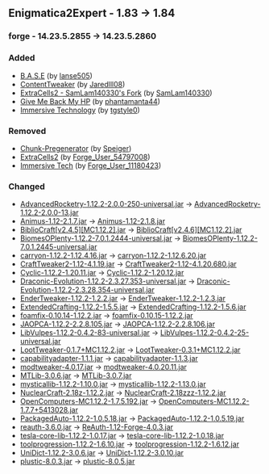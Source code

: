 ## Enigmatica2Expert - 1.83 -> 1.84

### forge - 14.23.5.2855 -> 14.23.5.2860

### Added

  * [B.A.S.E](https://www.curseforge.com/minecraft/mc-mods/base) (by [lanse505](https://www.curseforge.com/members/lanse505/projects))
  * [ContentTweaker](https://www.curseforge.com/minecraft/mc-mods/contenttweaker) (by [Jaredlll08](https://www.curseforge.com/members/Jaredlll08/projects))
  * [ExtraCells2 - SamLam140330's Fork](https://www.curseforge.com/minecraft/mc-mods/extra-cells-2-samlam140330s-fork) (by [SamLam140330](https://www.curseforge.com/members/SamLam140330/projects))
  * [Give Me Back My HP](https://www.curseforge.com/minecraft/mc-mods/give-me-back-my-hp) (by [phantamanta44](https://www.curseforge.com/members/phantamanta44/projects))
  * [Immersive Technology](https://www.curseforge.com/minecraft/mc-mods/mct-immersive-technology) (by [tgstyle0](https://www.curseforge.com/members/tgstyle0/projects))

### Removed

  * [Chunk-Pregenerator](https://www.curseforge.com/minecraft/mc-mods/chunkpregenerator) (by [Speiger](https://www.curseforge.com/members/Speiger/projects))
  * [ExtraCells2](https://www.curseforge.com/minecraft/mc-mods/extracells2) (by [Forge_User_54797008](https://www.curseforge.com/members/Forge_User_54797008/projects))
  * [Immersive Tech](https://www.curseforge.com/minecraft/mc-mods/immersive-tech) (by [Forge_User_11180423](https://www.curseforge.com/members/Forge_User_11180423/projects))

### Changed

  * [AdvancedRocketry-1.12.2-2.0.0-250-universal.jar](https://www.curseforge.com/minecraft/mc-mods/advanced-rocketry/files/3347618) -> [AdvancedRocketry-1.12.2-2.0.0-13.jar](https://www.curseforge.com/minecraft/mc-mods/advanced-rocketry/files/3801020)
  * [Animus-1.12-2.1.7.jar](https://www.curseforge.com/minecraft/mc-mods/animus/files/2888473) -> [Animus-1.12-2.1.8.jar](https://www.curseforge.com/minecraft/mc-mods/animus/files/3496560)
  * [BiblioCraft[v2.4.5][MC1.12.2].jar](https://www.curseforge.com/minecraft/mc-mods/bibliocraft/files/2574880) -> [BiblioCraft[v2.4.6][MC1.12.2].jar](https://www.curseforge.com/minecraft/mc-mods/bibliocraft/files/3647708)
  * [BiomesOPlenty-1.12.2-7.0.1.2444-universal.jar](https://www.curseforge.com/minecraft/mc-mods/biomes-o-plenty/files/2842510) -> [BiomesOPlenty-1.12.2-7.0.1.2445-universal.jar](https://www.curseforge.com/minecraft/mc-mods/biomes-o-plenty/files/3558882)
  * [carryon-1.12.2-1.12.4.16.jar](https://www.curseforge.com/minecraft/mc-mods/carry-on/files/3271178) -> [carryon-1.12.2-1.12.6.20.jar](https://www.curseforge.com/minecraft/mc-mods/carry-on/files/3498879)
  * [CraftTweaker2-1.12-4.1.19.jar](https://www.curseforge.com/minecraft/mc-mods/crafttweaker/files/2724129) -> [CraftTweaker2-1.12-4.1.20.680.jar](https://www.curseforge.com/minecraft/mc-mods/crafttweaker/files/3965470)
  * [Cyclic-1.12.2-1.20.11.jar](https://www.curseforge.com/minecraft/mc-mods/cyclic/files/3386442) -> [Cyclic-1.12.2-1.20.12.jar](https://www.curseforge.com/minecraft/mc-mods/cyclic/files/3722420)
  * [Draconic-Evolution-1.12.2-2.3.27.353-universal.jar](https://www.curseforge.com/minecraft/mc-mods/draconic-evolution/files/3051542) -> [Draconic-Evolution-1.12.2-2.3.28.354-universal.jar](https://www.curseforge.com/minecraft/mc-mods/draconic-evolution/files/3431261)
  * [EnderTweaker-1.12.2-1.2.2.jar](https://www.curseforge.com/minecraft/mc-mods/endertweaker/files/3333886) -> [EnderTweaker-1.12.2-1.2.3.jar](https://www.curseforge.com/minecraft/mc-mods/endertweaker/files/3474382)
  * [ExtendedCrafting-1.12.2-1.5.5.jar](https://www.curseforge.com/minecraft/mc-mods/extended-crafting/files/2753782) -> [ExtendedCrafting-1.12.2-1.5.6.jar](https://www.curseforge.com/minecraft/mc-mods/extended-crafting/files/2777071)
  * [foamfix-0.10.14-1.12.2.jar](https://www.curseforge.com/minecraft/mc-mods/foamfix-optimization-mod/files/3327893) -> [foamfix-0.10.15-1.12.2.jar](https://www.curseforge.com/minecraft/mc-mods/foamfix-optimization-mod/files/3973967)
  * [JAOPCA-1.12.2-2.2.8.105.jar](https://www.curseforge.com/minecraft/mc-mods/jaopca/files/3294077) -> [JAOPCA-1.12.2-2.2.8.106.jar](https://www.curseforge.com/minecraft/mc-mods/jaopca/files/3487112)
  * [LibVulpes-1.12.2-0.4.2-83-universal.jar](https://www.curseforge.com/minecraft/mc-mods/libvulpes/files/3261667) -> [LibVulpes-1.12.2-0.4.2-25-universal.jar](https://www.curseforge.com/minecraft/mc-mods/libvulpes/files/3801015)
  * [LootTweaker-0.1.7+MC1.12.2.jar](https://www.curseforge.com/minecraft/mc-mods/loottweaker/files/2934504) -> [LootTweaker-0.3.1+MC1.12.2.jar](https://www.curseforge.com/minecraft/mc-mods/loottweaker/files/3507866)
  * [capabilityadapter-1.1.1.jar](https://www.curseforge.com/minecraft/mc-mods/capability-adapter/files/3196507) -> [capabilityadapter-1.1.3.jar](https://www.curseforge.com/minecraft/mc-mods/capability-adapter/files/3474317)
  * [modtweaker-4.0.17.jar](https://www.curseforge.com/minecraft/mc-mods/modtweaker/files/2693544) -> [modtweaker-4.0.20.11.jar](https://www.curseforge.com/minecraft/mc-mods/modtweaker/files/3840577)
  * [MTLib-3.0.6.jar](https://www.curseforge.com/minecraft/mc-mods/mtlib/files/2684561) -> [MTLib-3.0.7.jar](https://www.curseforge.com/minecraft/mc-mods/mtlib/files/3308160)
  * [mysticallib-1.12.2-1.10.0.jar](https://www.curseforge.com/minecraft/mc-mods/mysticallib/files/3243257) -> [mysticallib-1.12.2-1.13.0.jar](https://www.curseforge.com/minecraft/mc-mods/mysticallib/files/3483816)
  * [NuclearCraft-2.18z-1.12.2.jar](https://www.curseforge.com/minecraft/mc-mods/nuclearcraft-mod/files/3328174) -> [NuclearCraft-2.18zzz-1.12.2.jar](https://www.curseforge.com/minecraft/mc-mods/nuclearcraft-mod/files/3784145)
  * [OpenComputers-MC1.12.2-1.7.5.192.jar](https://www.curseforge.com/minecraft/mc-mods/opencomputers/files/2828357) -> [OpenComputers-MC1.12.2-1.7.7+5413028.jar](https://www.curseforge.com/minecraft/mc-mods/opencomputers/files/3966135)
  * [PackagedAuto-1.12.2-1.0.5.18.jar](https://www.curseforge.com/minecraft/mc-mods/packagedauto/files/3418955) -> [PackagedAuto-1.12.2-1.0.5.19.jar](https://www.curseforge.com/minecraft/mc-mods/packagedauto/files/3614585)
  * [reauth-3.6.0.jar](https://www.curseforge.com/minecraft/mc-mods/reauth/files/2560638) -> [ReAuth-1.12-Forge-4.0.3.jar](https://www.curseforge.com/minecraft/mc-mods/reauth/files/3826315)
  * [tesla-core-lib-1.12.2-1.0.17.jar](https://www.curseforge.com/minecraft/mc-mods/tesla-core-lib/files/2891841) -> [tesla-core-lib-1.12.2-1.0.18.jar](https://www.curseforge.com/minecraft/mc-mods/tesla-core-lib/files/3438487)
  * [toolprogression-1.12.2-1.6.10.jar](https://www.curseforge.com/minecraft/mc-mods/tool-progression/files/3056307) -> [toolprogression-1.12.2-1.6.12.jar](https://www.curseforge.com/minecraft/mc-mods/tool-progression/files/3270468)
  * [UniDict-1.12.2-3.0.6.jar](https://www.curseforge.com/minecraft/mc-mods/unidict/files/3201828) -> [UniDict-1.12.2-3.0.10.jar](https://www.curseforge.com/minecraft/mc-mods/unidict/files/3553627)
  * [plustic-8.0.3.jar](https://www.curseforge.com/minecraft/mc-mods/plusticminusbad/files/3319812) -> [plustic-8.0.5.jar](https://www.curseforge.com/minecraft/mc-mods/plusticminusbad/files/3648592)

